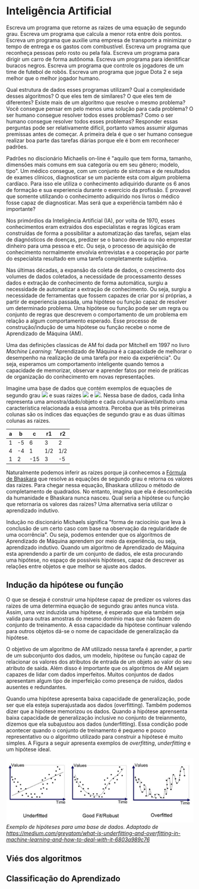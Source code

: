  # Inteligência Artificial
 
Escreva um programa que retorne as raizes de uma equação de segundo grau. Escreva um programa que calcula a menor rota entre dois pontos. Escreva um programa que auxilie uma empresa de transporte a minimizar o tempo de entrega e os gastos com combustível. Escreva um programa que reconheça pessoas pelo rosto ou pela fala. Escreva um programa para dirigir um carro de forma autônoma. Escreva um programa para idenitificar buracos negros. Escreva um programa que controle os jogadores de um time de futebol de robôs. Escreva um programa que jogue Dota 2 e seja melhor que o melhor jogador humano. 

Qual estrutura de dados esses programas utilizam? Qual a complexidade desses algoritmos? O que eles tem de similares? O que eles tem de diferentes? Existe mais de um algoritmo que resolve o mesmo problema? Você consegue pensar em pelo menos uma solução para cada problema? O ser humano consegue resolver todos esses problemas? Como o ser humano consegue resolver todos esses problemas? Responder essas perguntas pode ser relativamente difícil, portanto vamos assumir algumas premissas antes de começar. A primeira dela é que o ser humano consegue realizar boa parte das tarefas diárias porque ele é bom em reconhecer padrões. 

Padrões no discionário Michaelis on-line é "aquilo que tem forma, tamanho, dimensões mais comuns em sua categoria ou em seu gênero; modelo, tipo". Um médico consegue, com um conjunto de sintomas e de resultados de exames clínicos, diagnosticar se um paciente esta com algum problema cardíaco. Para isso ele utiliza o conhecimento adiquirido durante os 6 anos de formação e sua experiencia durante o exercício da profissão. É provavel que somente utilizando o conhecimento adiquirido nos livros o médico fosse capaz de diagnosticar. Mas será que a experiência também não é importante? 

Nos primórdios da Inteligência Artificial (IA), por volta de 1970, esses conhecimentos eram extraidos dos especialistas e regras lógicas eram construídas de forma a possibilitar a automatização das tarefas, sejam elas de diagnósticos de doenças, predizer se o banco deveria ou não emprestar dinheiro para uma pessoa e etc. Ou seja, o processo de aquisição de conhecimento normalmente envolvia entrevistas e a cooperação por parte do especialsta resultado em uma tarefa completamente subjetiva.

Nas últimas décadas, a expansão da coleta de dados, o crescimento dos volumes de dados coletados, a necessidade de processamento desses dados e extração de conhecimento de forma automática, surgiu a necessidade de automatizar a extração de conhecimento. Ou seja, surgiu a necessidade de ferramentas que fossem capazes de criar por sí próprias, a partir de experiencia passada, uma hipótese ou função capaz de resolver um determinado problema. Uma hipótese ou função pode ser um regra ou conjunto de regras que descrevem o comportamento de um problema em relação a algum comportamento esperado. Esse processo de construção/indução de uma hipótese ou função recebe o nome de Aprendizado de Máquina (AM).

Uma das definições classicas de AM foi dada por Mitchell em 1997 no livro *Machine Learning*: "Aprendizado de Máquina é a capacidade de melhorar o desempenho na realização de uma tarefa por meio da experiência". Ou seja, esperamos um comportamento inteligente quando temos a capacidade de memorizar, observar e aprender fatos por meio de práticas de organização do conhecimento em novas representações.

Imagine uma base de dados que contém exemplos de equações de segundo grau 
<img src="https://render.githubusercontent.com/render/math?math=ax^2 %2B by %2B+ c = 0"> e suas raizes 
<img src="https://render.githubusercontent.com/render/math?math=r_1"> e <img src="https://render.githubusercontent.com/render/math?math=r_2">. Nessa base de dados, cada linha representa uma amostra/dado/objeto e cada coluna/variável/atributo uma característica relacionada a essa amostra. Perceba que as três primeiras colunas são os índices das equações de segundo grau e as duas últimas colunas as raizes.

| a | b  | c   | r1  | r2  |
|---|----|-----|-----|-----|
| 1 | -5 | 6   | 3   | 2   |
| 4 | -4 | 1   | 1/2 | 1/2 |
| 1 | 2  | -15 | 3   | -5  |

Naturalmente podemos inferir as raizes porque já conhecemos a [Fórmula de Bhaskara](https://pt.wikipedia.org/wiki/Equa%C3%A7%C3%A3o_quadr%C3%A1tica) que resolve as equações de segundo grau e retorna os valores das raizes. Para chegar nessa equação, Bhaskara utilizou o método de completamento de quadrados. No entanto, imagina que ela é desconhecida da humanidade e Bhaskara nunca nasceu.  Qual seria a hipótese ou função que retornaria os valores das raizes? Uma alternativa seria utilizar o aprendizado indutivo.

Indução no discionário Michaels significa "forma de raciocínio que leva à conclusão de um certo caso com base na observação da regularidade de uma ocorrência". Ou seja, podemos entender que os algoritmos de Aprendizado de Máquina aprendem por meio da experiência, ou seja, aprendizado indutivo. Quando um algoritmo de Aprendizado de Máquina esta aprendendo a partir de um conjunto de dados, ele esta procurando uma hipótese, no espaço de possíveis hipóteses, capaz de descrever as relações entre objetos e que melhor se ajuste aos dados.

## Indução da hipótese ou função

O que se deseja é construir uma hipótese capaz de predizer os valores das raizes de uma determina equação de segundo grau antes nunca vista. Assim, uma vez induzida uma hipótese, é esperado que ela também seja valida para outras amostras do mesmo domínio mas que não fazem do conjunto de treinamento. A essa capacidade da hipótese continuar valendo para outros objetos dá-se o nome de capacidade de generalização da hipótese. 

O objetivo de um algoritmo de AM utilizado nessa tarefa é aprender, a partir de um subconjunto dos dados, um modelo, hipótese ou função capaz de relacionar os valores dos atributos de entrada de um objeto ao valor do seu atributo de saída. Além disso é importante que os algoritmos de AM sejam capazes de lidar com dados imperfeitos. Muitos conjuntos de dados apresentam algum tipo de imperfeição como presença de ruídos, dados ausentes e redundantes.

Quando uma hipótese apresenta baixa capacidade de generalização, pode ser que ela esteja superajustada aos dados (overfitting). Também podemos dizer que a hipótese memorizou os dados. Quando a hipótese aprensenta baixa capacidade de generalização inclusive no conjunto de treianmento, dizemos que ela subajustou aos dados (underfitting). Essa condição pode acontecer quando o conjunto de treinamento é pequeno e pouco representativo ou o algoritmo utilizado para construir a hipótese é muito simples. A Figura a seguir apresenta exemplos de *overfitting*, *underfitting* e um hipótese ideal.

![](over_under.png) *Exemplo de hipóteses para uma base de dados. Adaptado de https://medium.com/greyatom/what-is-underfitting-and-overfitting-in-machine-learning-and-how-to-deal-with-it-6803a989c76*


## Viés dos algoritmos

## Classificação do Aprendizado





